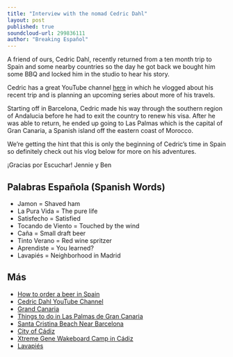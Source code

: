 ```yaml
---
title: "Interview with the nomad Cedric Dahl"
layout: post
published: true
soundcloud-url: 299836111
author: "Breaking Español"
---
```

A friend of ours, Cedric Dahl, recently returned from a ten month trip to Spain and some nearby countries so the day he got back we bought him some BBQ and locked him in the studio to hear his story.

Cedric has a great YouTube channel [here](https://www.youtube.com/channel/UCUoE4kAxLnLByLko06EaaOQ) in which he vlogged about his recent trip and is planning an upcoming series about more of his travels.

Starting off in Barcelona, Cedric made his way through the southern region of Andalucia before he had to exit the country to renew his visa. After he was able to return, he ended up going to Las Palmas which is the capital of Gran Canaria, a Spanish island off the eastern coast of Morocco.

We’re getting the hint that this is only the beginning of Cedric’s time in Spain so definitely check out his vlog below for more on his adventures.

¡Gracias por Escuchar!
Jennie y Ben

## Palabras Española (Spanish Words)
- Jamon = Shaved ham
- La Pura Vida = The pure life
- Satisfecho = Satisfied
- Tocando de Viento = Touched by the wind
- Caña = Small draft beer
- Tinto Verano = Red wine spritzer
- Aprendiste = You learned?
- Lavapiés = Neighborhood in Madrid

## Más
- [How to order a beer in Spain](http://matadornetwork.com/nights/order-beer-spain/)
- [Cedric Dahl YouTube Channel](https://www.youtube.com/channel/UCUoE4kAxLnLByLko06EaaOQ)
- [Grand Canaria](http://grancanaria.com/patronato_turismo/283.0.html)
- [Things to do in Las Palmas de Gran Canaria](https://www.tripadvisor.com/Attractions-g187472-Activities-Las_Palmas_de_Gran_Canaria_Gran_Canaria_Canary_Islands.html)
- [Santa Cristina Beach Near Barcelona](https://www.tripadvisor.com/Attraction_Review-g494960-d668684-Reviews-Santa_Cristina_Hermitage-Lloret_de_Mar_Costa_Brava_Province_of_Girona_Catalonia.html)
- [City of Cádiz](https://en.wikipedia.org/wiki/C%C3%A1diz)
- [Xtreme Gene Wakeboard Camp in Cádiz](http://www.xtreme-gene.com/)
- [Lavapiés](https://en.wikipedia.org/wiki/Lavapi%C3%A9s)
